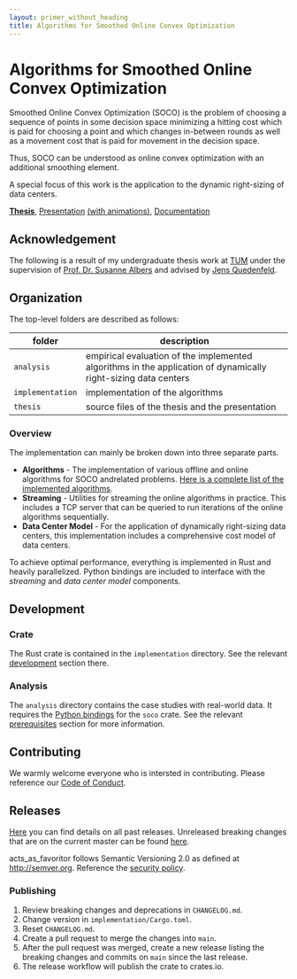 ```yaml
---
layout: primer_without_heading
title: Algorithms for Smoothed Online Convex Optimization
---
```


# Algorithms for Smoothed Online Convex Optimization

Smoothed Online Convex Optimization (SOCO) is the problem of choosing a sequence of points in some decision space minimizing a hitting cost which is paid for choosing a point and which changes in-between rounds as well as a movement cost that is paid for movement in the decision space.

Thus, SOCO can be understood as online convex optimization with an additional smoothing element.

A special focus of this work is the application to the dynamic right-sizing of data centers.

[**Thesis**](https://jonhue.github.io/soco/main.pdf), [Presentation](https://jonhue.github.io/soco/handout.pdf) [(with animations)](https://jonhue.github.io/soco/slides.pdf), [Documentation](https://jonhue.github.io/soco/doc/soco)

## Acknowledgement

The following is a result of my undergraduate thesis work at [TUM](https://www.tum.de/en/) under the supervision of [Prof. Dr. Susanne Albers](https://www.professoren.tum.de/en/albers-susanne) and advised by [Jens Quedenfeld](http://www14.in.tum.de/personen/quedenfeld/index.html.en).

## Organization

The top-level folders are described as follows:

| folder           | description |
| ---------------- | ----------- |
| `analysis`       | empirical evaluation of the implemented algorithms in the application of dynamically right-sizing data centers |
| `implementation` | implementation of the algorithms |
| `thesis`         | source files of the thesis and the presentation |

### Overview

The implementation can mainly be broken down into three separate parts.

* **Algorithms** - The implementation of various offline and online algorithms for SOCO andrelated problems. [Here is a complete list of the implemented algorithms](https://jonhue.github.io/soco/algorithms).
* **Streaming** - Utilities for streaming the online algorithms in practice. This includes a TCP server that can be queried to run iterations of the online algorithms sequentially.
* **Data Center Model** - For the application of dynamically right-sizing data centers, this implementation includes a comprehensive cost model of data centers.

To achieve optimal performance, everything is implemented in Rust and heavily parallelized. Python bindings are included to interface with the _streaming_ and _data center model_ components.

## Development

### Crate

The Rust crate is contained in the `implementation` directory. See the relevant [development](https://github.com/jonhue/soco/tree/main/implementation#development) section there.

### Analysis

The `analysis` directory contains the case studies with real-world data. It requires the [Python bindings](https://github.com/jonhue/soco/tree/main/implementation#python-bindings) for the `soco` crate.
See the relevant [prerequisites](https://github.com/jonhue/soco/tree/main/analysis#prerequisites) section for more information.

## Contributing

We warmly welcome everyone who is intersted in contributing. Please reference our [Code of Conduct](CODE_OF_CONDUCT.md).

## Releases

[Here](https://github.com/jonhue/soco/releases) you can find details on all past releases. Unreleased breaking changes that are on the current master can be found [here](CHANGELOG.md).

acts_as_favoritor follows Semantic Versioning 2.0 as defined at http://semver.org. Reference the [security policy](SECURITY.md).

### Publishing

1. Review breaking changes and deprecations in `CHANGELOG.md`.
2. Change version in `implementation/Cargo.toml`.
3. Reset `CHANGELOG.md`.
4. Create a pull request to merge the changes into `main`.
5. After the pull request was merged, create a new release listing the breaking changes and commits on `main` since the last release.
6. The release workflow will publish the crate to crates.io.
